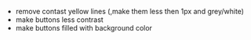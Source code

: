 * remove contast yellow lines (,make them less then 1px and grey/white)
* make buttons less contrast
* make buttons filled with background color
